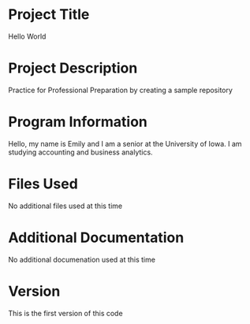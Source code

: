 # Project Title
Hello World

# Project Description
Practice for Professional Preparation by creating a sample repository 

# Program Information
Hello, my name is Emily and I am a senior at the University of Iowa.
I am studying accounting and business analytics.

# Files Used
No additional files used at this time

# Additional Documentation
No additional documenation used at this time

# Version
This is the first version of this code
